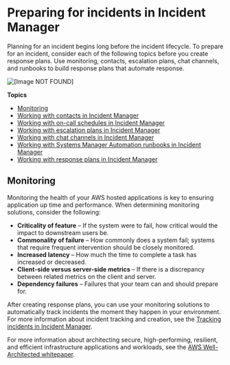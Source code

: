 # Preparing for incidents in Incident Manager<a name="incident-response"></a>

Planning for an incident begins long before the incident lifecycle\. To prepare for an incident, consider each of the following topics before you create response plans\. Use monitoring, contacts, escalation plans, chat channels, and runbooks to build response plans that automate response\. 

![\[Image NOT FOUND\]](http://docs.aws.amazon.com/incident-manager/latest/userguide/images/how-it-works.png)

**Topics**
+ [Monitoring](#incident-response-monitoring)
+ [Working with contacts in Incident Manager](contacts.md)
+ [Working with on\-call schedules in Incident Manager](incident-manager-on-call-schedule.md)
+ [Working with escalation plans in Incident Manager](escalation.md)
+ [Working with chat channels in Incident Manager](chat.md)
+ [Working with Systems Manager Automation runbooks in Incident Manager](runbooks.md)
+ [Working with response plans in Incident Manager](response-plans.md)

## Monitoring<a name="incident-response-monitoring"></a>

Monitoring the health of your AWS hosted applications is key to ensuring application up time and performance\. When determining monitoring solutions, consider the following: 
+ **Criticality of feature** – If the system were to fail, how critical would the impact to downstream users be\.
+ **Commonality of failure** – How commonly does a system fail; systems that require frequent intervention should be closely monitored\.
+ **Increased latency** – How much the time to complete a task has increased or decreased\.
+ **Client\-side versus server\-side metrics** – If there is a discrepancy between related metrics on the client and server\.
+ **Dependency failures** – Failures that your team can and should prepare for\.

After creating response plans, you can use your monitoring solutions to automatically track incidents the moment they happen in your environment\. For more information about incident tracking and creation, see the [Tracking incidents in Incident Manager](tracking.md)\.

For more information about architecting secure, high\-performing, resilient, and efficient infrastructure applications and workloads, see the [AWS Well\-Architected whitepaper](http://aws.amazon.com/architecture/well-architected/)\.
